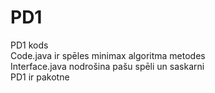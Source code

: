 # PD1
PD1 kods<br/>
Code.java ir spēles minimax algoritma metodes<br/>
Interface.java nodrošina pašu spēli un saskarni<br/>
PD1 ir pakotne

